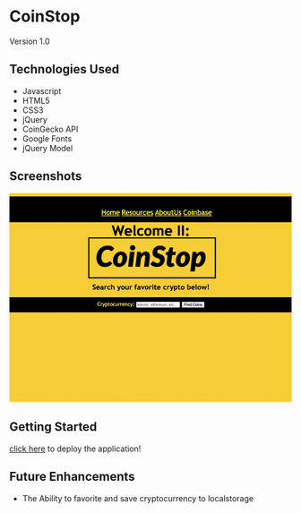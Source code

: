 # CoinStop

Version 1.0

## Technologies Used
* Javascript
* HTML5
* CSS3
* jQuery
* CoinGecko API
* Google Fonts
* jQuery Model


## Screenshots 
![CoinStop](/ScreenShot.png)

 ## Getting Started
 [click here](https://coinstop2.netlify.app/) to deploy the application!

 ## Future Enhancements
 * The Ability to favorite and save cryptocurrency to localstorage

